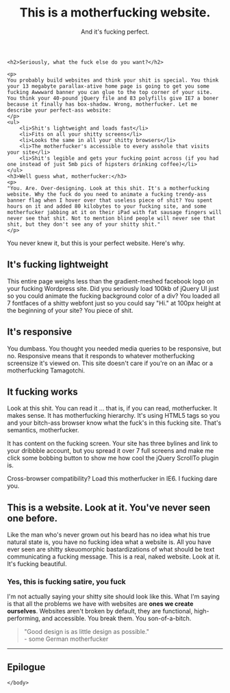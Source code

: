 <!DOCTYPE html>
<html>
    <head>
        <meta charset="utf-8" />
        <title>Motherfucking Website</title>
    </head>

   <body>
    <header>
    	<h1>This is a motherfucking website.</h1>
        <aside>And it's fucking perfect.</aside>
    </header>

	<h2>Seriously, what the fuck else do you want?</h2>
    
    <p>
    You probably build websites and think your shit is special. You think your 13 megabyte parallax-ative home page is going to get you some fucking Awwward banner you can glue to the top corner of your site. You think your 40-pound jQuery file and 83 polyfills give IE7 a boner because it finally has box-shadow. Wrong, motherfucker. Let me describe your perfect-ass website:
	</p>
    <ul>
    	<li>Shit's lightweight and loads fast</li>
        <li>Fits on all your shitty screens</li>
        <li>Looks the same in all your shitty browsers</li>
        <li>The motherfucker's accessible to every asshole that visits your site</li>
        <li>Shit's legible and gets your fucking point across (if you had one instead of just 5mb pics of hipsters drinking coffee)</li>
    </ul>
    <h3>Well guess what, motherfucker:</h3>
    <p>
    "You. Are. Over-designing. Look at this shit. It's a motherfucking website. Why the fuck do you need to animate a fucking trendy-ass banner flag when I hover over that useless piece of shit? You spent hours on it and added 80 kilobytes to your fucking site, and some motherfucker jabbing at it on their iPad with fat sausage fingers will never see that shit. Not to mention blind people will never see that shit, but they don't see any of your shitty shit."
	</p>

<p>You never knew it, but this is your perfect website. Here's why.</p>

<h2>It's fucking lightweight</h2>

<p>
This entire page weighs less than the gradient-meshed facebook logo on your fucking Wordpress site. Did you seriously load 100kb of jQuery UI just so you could animate the fucking background color of a div? You loaded all 7 fontfaces of a shitty webfont just so you could say "Hi." at 100px height at the beginning of your site? You piece of shit.
</p>

<h2>It's responsive</h2>

<p>
You dumbass. You thought you needed media queries to be responsive, but no. Responsive means that it responds to whatever motherfucking screensize it's viewed on. This site doesn't care if you're on an iMac or a motherfucking Tamagotchi.
</p>

<h2>It fucking works</h2>

<p>
Look at this shit. You can read it ... that is, if you can read, motherfucker. It makes sense. It has motherfucking hierarchy. It's using HTML5 tags so you and your bitch-ass browser know what the fuck's in this fucking site. That's semantics, motherfucker.
</p>

<p>
It has content on the fucking screen. Your site has three bylines and link to your dribbble account, but you spread it over 7 full screens and make me click some bobbing button to show me how cool the jQuery ScrollTo plugin is.
</p>

<p>Cross-browser compatibility? Load this motherfucker in IE6. I fucking dare you.</p>

<h2>This is a website. Look at it.  You've never seen one before.</h2>

<p>
Like the man who's never grown out his beard has no idea what his true natural state is, you have no fucking idea what a website is. All you have ever seen are shitty skeuomorphic bastardizations of what should be text communicating a fucking message. This is a real, naked website. Look at it. It's fucking beautiful.
</p>

<h3>Yes, this is fucking satire, you fuck</h3>

<p>
I'm not actually saying your shitty site should look like this. What I'm saying is that all the problems we have with websites are <strong>ones we create ourselves</strong>. Websites aren't broken by default, they are functional, high-performing, and accessible. You break them. You son-of-a-bitch.
</p>

<blockquote cite="https://www.vitsoe.com/us/about/good-design">"Good design is as little design as possible."<br>
            - some German motherfucker
</blockquote>
<hr>
<h2>Epilogue</h2>



    </body>
</html>